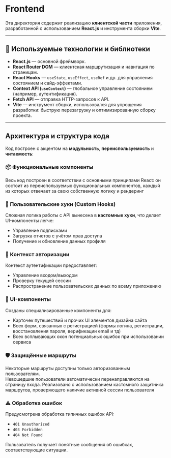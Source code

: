 # Frontend

Эта директория содержит реализацию **клиентской части** приложения, разработанной с использованием **React.js** и инструмента сборки **Vite**.  

---

## 🚀 Используемые технологии и библиотеки

- **React.js** — основной фреймворк.
- **React Router DOM** — клиентская маршрутизация и навигация по страницам.
- **React Hooks** — `useState`, `useEffect`, `useRef` и др. для управления состоянием и сайд-эффектами.
- **Context API (`useContext`)** — глобальное управление состоянием (например, аутентификация).
- **Fetch API** — отправка HTTP-запросов к API.
- **Vite** — инструмент сборки, использовался для упрощения разработки: быструю перезагрузку и оптимизированную сборку проекта.

---

## Архитектура и структура кода

Код построен с акцентом на **модульность**, **переиспользуемость** и **читаемость**:

### 📦 Функциональные компоненты
Весь код построен в соответствии с основными принципами React: он состоит из переиспользуемых функциональных компонентов, каждый из которых отвечает за свою собственную логику и рендеринг

### 🔁 Пользовательские хуки (Custom Hooks)
Сложная логика работы с API вынесена в **кастомные хуки**, что делает UI-компоненты легче:

- Управление подписками
- Загрузка отчетов с учётом прав доступа
- Получение и обновление данных профиля

### 🔐 Контекст авторизации
Контекст аутентификации предоставляет:

- Управление входом/выходом
- Проверку текущей сессии
- Распространение пользовательских данных по всему приложению

### 🧱 UI-компоненты
Созданы специализированные компоненты для:

- Карточек путешествий и прочих UI элементов дизайна сайта
- Всех форм, связанных с регистрацией (формы логина, регистрации, восстановления пароля, верификации email и тд)
- Всех всплывающих окон потенциальных ошибок при использовании сервиса

### 🛡 Защищённые маршруты
Некоторые маршруты доступны только авторизованным пользователям.  
Невошедшие пользователи автоматически перенаправляются на страницу входа.
Реализовано с использованием кастомного защитника маршрутов, проверяющего наличие активной сессии пользователя

### ⚠ Обработка ошибок
Предусмотрена обработка типичных ошибок API:

- `401 Unauthorized`
- `403 Forbidden`
- `404 Not Found`

Пользователь получает понятные сообщения об ошибках, соответствующие ситуации. 


